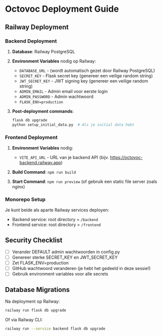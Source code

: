 # Octovoc Deployment Guide

## Railway Deployment

### Backend Deployment

1. **Database**: Railway PostgreSQL
2. **Environment Variables** nodig op Railway:
   - `DATABASE_URL` - (wordt automatisch gezet door Railway PostgreSQL)
   - `SECRET_KEY` - Flask secret key (genereer een veilige random string)
   - `JWT_SECRET_KEY` - JWT signing key (genereer een veilige random string)
   - `ADMIN_EMAIL` - Admin email voor eerste login
   - `ADMIN_PASSWORD` - Admin wachtwoord
   - `FLASK_ENV=production`

3. **Post-deployment commands**:
   ```bash
   flask db upgrade
   python setup_initial_data.py  # Als je initial data hebt
   ```

### Frontend Deployment

1. **Environment Variables** nodig:
   - `VITE_API_URL` - URL van je backend API (bijv. https://octovoc-backend.railway.app)

2. **Build Command**: `npm run build`
3. **Start Command**: `npm run preview` (of gebruik een static file server zoals nginx)

### Monorepo Setup

Je kunt beide als aparte Railway services deployen:
- Backend service: root directory = `/backend`
- Frontend service: root directory = `/frontend`

## Security Checklist

- [ ] Verander DEFAULT admin wachtwoorden in config.py
- [ ] Genereer sterke SECRET_KEY en JWT_SECRET_KEY
- [ ] Zet FLASK_ENV=production
- [ ] GitHub wachtwoord veranderen (je hebt het gedeeld in deze sessie!)
- [ ] Gebruik environment variables voor alle secrets

## Database Migrations

Na deployment op Railway:
```bash
railway run flask db upgrade
```

Of via Railway CLI:
```bash
railway run --service backend flask db upgrade
```
